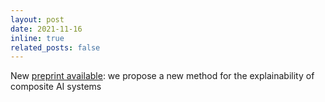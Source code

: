 ```yaml
---
layout: post
date: 2021-11-16
inline: true
related_posts: false
---
```


New [preprint available](https://arxiv.org/abs/2111.08749): we propose a new method for the explainability of composite AI systems
